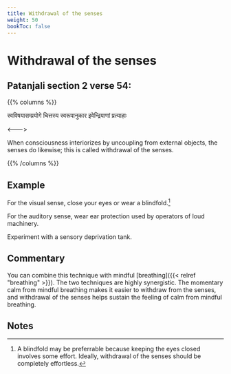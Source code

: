 ```yaml
---
title: Withdrawal of the senses
weight: 50
bookToc: false
---
```


# Withdrawal of the senses

## Patanjali section 2 verse 54:

{{% columns %}}

स्वविषयासम्प्रयोगे चित्तस्य स्वरूपानुकार इवेन्द्रियाणां प्रत्याहाः

<--->

When consciousness interiorizes by
uncoupling from external objects, the senses do likewise; this is
called withdrawal of the senses.

{{% /columns %}}

## Example

For the visual sense, close your eyes or wear a blindfold.[^effortless]

For the auditory sense, wear ear protection used by
operators of loud machinery.

Experiment with a sensory deprivation tank.

## Commentary

You can combine this technique with mindful [breathing]({{< relref
"breathing" >}}).  The two techniques are highly synergistic. The
momentary calm from mindful breathing makes it easier to withdraw from
the senses, and withdrawal of the senses helps sustain the feeling of
calm from mindful breathing.

## Notes

[^effortless]: A blindfold may be preferrable because
keeping the eyes closed involves some effort. Ideally,
withdrawal of the senses should be completely effortless.
